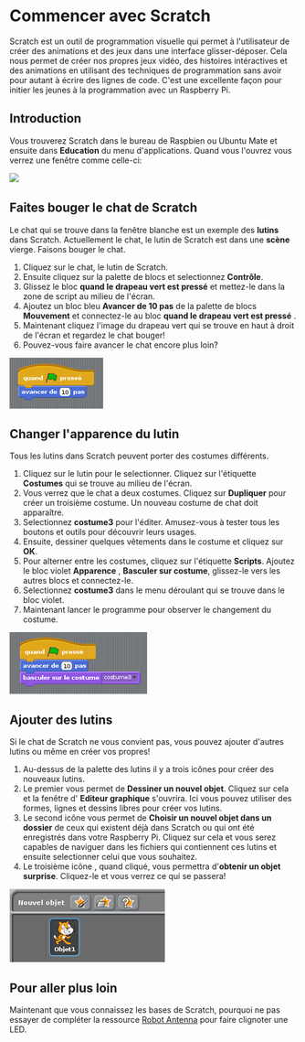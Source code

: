 # Commencer avec Scratch

Scratch est un outil de programmation visuelle qui permet à l'utilisateur de créer des animations et des jeux dans une interface glisser-déposer. Cela nous permet de créer nos propres jeux vidéo, des histoires intéractives et des animations en utilisant des techniques de programmation sans avoir pour autant à écrire des lignes de code. C'est une excellente façon pour initier les jeunes à la programmation avec un Raspberry Pi.

## Introduction

Vous trouverez Scratch dans le bureau de Raspbien ou Ubuntu Mate et ensuite dans **Education** du menu d'applications.  Quand vous l'ouvrez vous verrez une fenêtre comme celle-ci: 

![](images/scratch-interface.png)

## Faites bouger le chat de Scratch

Le chat qui se trouve dans la fenêtre blanche est un exemple des **lutins** dans Scratch. Actuellement le chat, le lutin de Scratch est dans une **scène** vierge.  Faisons bouger le chat.

1. Cliquez sur le chat, le lutin de Scratch.
2. Ensuite cliquez sur la palette de blocs et selectionnez **Contrôle**.
3. Glissez le bloc **quand le drapeau vert est pressé** et mettez-le dans la zone de script au milieu de l'écran.
4. Ajoutez un bloc bleu **Avancer de 10 pas** de la palette de blocs **Mouvement** et connectez-le au bloc **quand le drapeau vert est pressé** .
5. Maintenant cliquez l'image du drapeau vert qui se trouve en haut à droit de l'écran et regardez le chat bouger!
6. Pouvez-vous faire avancer le chat encore plus loin? 

![](images/Capture-1.png)

## Changer l'apparence du lutin

Tous les lutins dans Scratch peuvent porter des costumes différents.

1. Cliquez sur le lutin pour le selectionner. Cliquez sur l'étiquette **Costumes** qui se trouve au milieu de l'écran.
2. Vous verrez que le chat a deux costumes. Cliquez sur **Dupliquer** pour créer un troisième costume. Un nouveau costume de chat doit apparaître.
3. Selectionnez **costume3** pour l'éditer. Amusez-vous à tester tous les boutons et outils pour découvrir leurs usages.
4. Ensuite, dessiner quelques vêtements dans le costume et cliquez sur **OK**.
5. Pour alterner entre les costumes, cliquez sur l'étiquette **Scripts**. Ajoutez le bloc violet **Apparence** , **Basculer sur costume**, glissez-le vers les autres blocs et connectez-le.
6. Selectionnez **costume3** dans le menu déroulant qui se trouve dans le bloc violet.
7. Maintenant lancer le programme pour observer le changement du costume.

![](images/Capture-2.png)

## Ajouter des lutins

Si le chat de Scratch ne vous convient pas, vous pouvez ajouter d'autres lutins ou même en créer vos propres!

1. Au-dessus de la palette des lutins il y a trois icônes pour créer des nouveaux lutins.
2. Le premier vous permet de **Dessiner un nouvel objet**. Cliquez sur cela et la fenêtre d' **Editeur graphique** s'ouvrira. Ici vous pouvez utiliser des formes, lignes et dessins libres pour créer vos lutins.
3. Le second icône vous permet de **Choisir un nouvel objet dans un dossier** de ceux qui existent déjà dans Scratch ou qui ont été enregistrés dans votre Raspberry Pi. Cliquez sur cela et vous serez capables de naviguer dans les fichiers qui contiennent ces lutins et ensuite selectionner celui que vous souhaitez.
4. Le troisième icône , quand cliqué, vous permettra d'**obtenir un objet surprise**.  Cliquez-le et vous verrez ce qui se passera!

![](images/Capture.png)

## Pour aller plus loin
Maintenant que vous connaissez les bases de Scratch, pourquoi ne pas essayer de compléter la ressource  [Robot Antenna](http://www.raspberrypi.org/learning/robot-antenna/) pour faire clignoter une LED.
